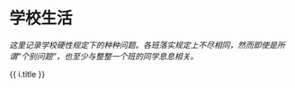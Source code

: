 # 学校生活

*这里记录学校硬性规定下的种种问题。各班落实规定上不尽相同，然而即使是所谓“个别问题”，也至少与整整一个班的同学息息相关。*

<div v-for="i in $site.pages.sort((a, b) => a.title < b.title ? -1 : 1)">
    <p v-if='/\/demo\/.+\.html/.test(i.path)'>
        <router-link :to="i.path">{{ i.title }}</router-link>
    </p>
</div>
